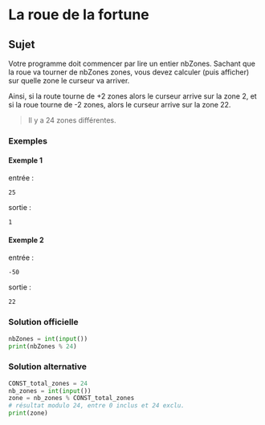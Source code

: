 # La roue de la fortune

## Sujet

 Votre programme doit commencer par lire un entier nbZones. Sachant que la roue va tourner de nbZones zones, vous devez calculer (puis afficher) sur quelle zone le curseur va arriver.

Ainsi, si la route tourne de +2 zones alors le curseur arrive sur la zone 2, et si la roue tourne de -2 zones, alors le curseur arrive sur la zone 22.

> Il y a 24 zones différentes.

### Exemples
#### Exemple 1

entrée :

    25

sortie :

    1

#### Exemple 2

entrée :

    -50

sortie :

    22

### Solution officielle

```python
nbZones = int(input())
print(nbZones % 24)
```

### Solution alternative

```python
CONST_total_zones = 24
nb_zones = int(input())
zone = nb_zones % CONST_total_zones
# résultat modulo 24, entre 0 inclus et 24 exclu.
print(zone)
```
